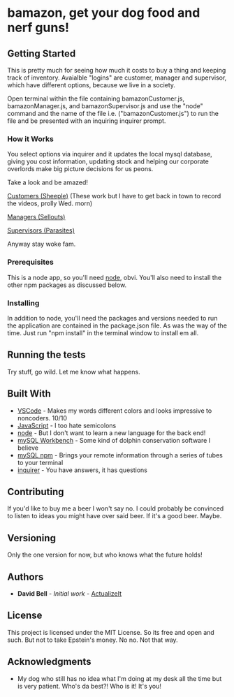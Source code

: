 # bamazon, get your dog food and nerf guns!

## Getting Started

This is pretty much for seeing how much it costs to buy a thing and keeping track of inventory. Avaialble "logins" are customer, manager and supervisor, which have different options, because we live in a society.

Open terminal within the file containing bamazonCustomer.js, bamazonManager.js, and bamazonSupervisor.js and use the "node" command and the name of the file i.e. ("bamazonCustomer.js") to run the file and be presented with an inquiring inquirer prompt.

### How it Works

You select options via inquirer and it updates the local mysql database, giving you cost information, updating stock and helping our corporate overlords make big picture decisions for us peons.

Take a look and be amazed!

[Customers (Sheeple)](#) (These work but I have to get back in town to record the videos, prolly Wed. morn)

[Managers (Sellouts)](#)

[Supervisors (Parasites)](#)

Anyway stay woke fam.

### Prerequisites

This is a node app, so you'll need [node](https://nodejs.org/en/), obvi. You'll also need to install the other npm packages as discussed below.

### Installing

In addition to node, you'll need the packages and versions needed to run the application are contained in the package.json file. As was the way of the time. Just run "npm install" in the terminal window to install em all.

## Running the tests

Try stuff, go wild. Let me know what happens.

## Built With

* [VSCode](https://code.visualstudio.com/) - Makes my words different colors and looks impressive to noncoders. 10/10
* [JavaScript](https://www.javascript.com/) - I too hate semicolons
* [node](https://nodejs.org/en/) - But I don't want to learn a new language for the back end!
* [mySQL Workbench](https://www.mysql.com/products/workbench/) - Some kind of dolphin conservation software I believe
* [mySQL npm](https://www.npmjs.com/package/mysql) - Brings your remote information through a series of tubes to your terminal
* [inquirer](https://www.npmjs.com/package/inquirer/) - You have answers, it has questions

## Contributing

If you'd like to buy me a beer I won't say no. I could probably be convinced to listen to ideas you might have over said beer. If it's a good beer. Maybe.

## Versioning

Only the one version for now, but who knows what the future holds!

## Authors

* **David Bell** - *Initial work* - [ActualizeIt](https://github.com/actualizeit)

## License

This project is licensed under the MIT License. So its free and open and such. But not to take Epstein's money. No no. Not that way.

## Acknowledgments

* My dog who still has no idea what I'm doing at my desk all the time but is very patient. Who's da best?! Who is it! It's you!
